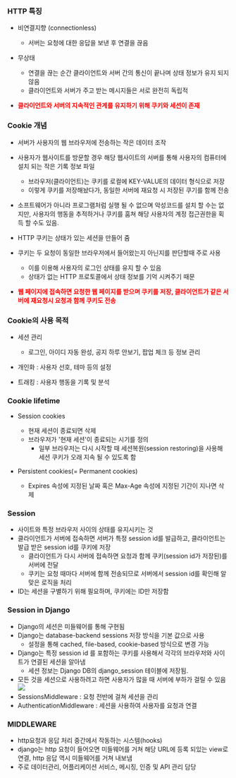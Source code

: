### HTTP 특징
* 비연결지향 (connectionless)
	- 서버는 요청에 대한 응답을 보낸 후 연결을 끊음
* 무상태
  - 연결을 끊는 순간 클라이언트와 서버 간의 통신이 끝나며 상태 정보가 유지 되지 않음
   - 클라이언트와 서버가 주고 받는 메시지들은 서로 완전히 독립적
  
* <strong><span style="color: red">클라이언트와 서버의 지속적인 관계를 유지하기 위해 쿠키와 세션이 존재</span></strong>


### Cookie 개념
* 서버가 사용자의 웹 브라우저에 전송하는 작은 데이터 조작
* 사용자가 웹사이트를 방문할 경우 해당 웹사이트의 서버를 통해 사용자의 컴퓨터에 설치 되는 작은 기록 정보 파일
  * 브라우저(클라이언트)는 쿠키를 로컬에 KEY-VALUE의 데이터 형식으로 저장
  * 이렇게 쿠키를 저장해놨다가, 동일한 서버에 재요청 시 저장된 쿠기를 함께 전송
  
* 소프트웨어가 아니라 프로그램처럼 실행 될 수 없으며 악성코드를 설치 할 수는 없지만, 사용자의 행동을 추적하거나 쿠키를 훔쳐 해당 사용자의 계정 접근권한을 획득 할 수도 있음.
* HTTP 쿠키는 상태가 있는 세션을 만들어 줌
* 쿠키는 두 요청이 동일한 브라우저에서 들어왔는지 아닌지를 판단할때 주로 사용
  *  이를 이용해 사용자의 로그인 상태를 유지 할 수 있음
  * 상태가 없는 HTTP 프로토콜에서 상태 정보를 기억 시켜주기 때문
* <strong><span style="color: red">웹 페이지에 접속하면 요청한 웹 페이지를 받으며 쿠키를 저장, 클라이언트가 같은 서버에 재요청시 요청과 함께 쿠키도 전송</span></strong>

### Cookie의 사용 목적
* 세션 관리
  * 로그인, 아이디 자동 완성, 공지 하루 안보기, 팝업 체크 등 정보 관리
  
* 개인화 : 사용자 선호, 테마 등의 설정
* 트래킹 : 사용자 행동을 기록 및 분석

### Cookie lifetime
* Session cookies
  * 현재 세션이 종료되면 삭제
  * 브라우저가 '현재 세션'이 종료되는 시기를 정의
    * 일부 브라우저는 다시 시작할 때 세션복원(session restoring)을 사용해 세션 쿠키가 오래 지속 될 수 있도록 함
  
* Persistent cookies(= Permanent cookies)
  * Expires 속성에 지정된 날짜 혹은 Max-Age 속성에 지정된 기간이 지나면 삭제

### Session
* 사이트와 특정 브라우저 사이의 상태를 유지시키는 것
* 클라이언트가 서버에 접속하면 서버가 특정 session id를 발급하고, 클라이언트는 발급 받은 session id를 쿠키에 저장
  * 클라이언트가 다시 서버에 접속하면 요청과 함께 쿠키(session id가 저장된)를 서버에 전달
  * 쿠키는 요청 때마다 서버에 함께 전송되므로 서버에서 session id를 확인해 알맞은 로직을 처리
* ID는 세션을 구별하기 위해 필요하며, 쿠키에는 ID만 저장함

### Session in Django
* Django의 세션은 미들웨어를 통해 구현됨
* Django는 database-backend sessions 저장 방식을 기본 값으로 사용
  * 설정을 통해 cached, file-based, cookie-based 방식으로 변경 가능
* Django는 특정 session id 를 포함하는 쿠키를 사용해서 각각의 브라우저와 사이트가 연결된 세션을 알아냄
  * 세션 정보는 Django DB의 django_session 테이블에 저장됨.
* 모든 것을 세션으로 사용하려고 하면 사용자가 많을 때 서버에 부하가 걸릴 수 있음
![](https://images.velog.io/images/jin0106/post/ab9e05ea-667f-4996-8a72-d61c0761c5b7/image.png)
* SessionsMiddleware : 요청 전반에 걸쳐 세션을 관리
* AuthenticationMiddleware : 세션을 사용하여 사용자를 요청과 연결

### MIDDLEWARE
* http요청과 응답 처리 중간에서 작동하는 시스템(hooks)
* django는 http 요청이 들어오면 미들웨어를 거쳐 해당 URL에 등록 되있는 view로 연결, http 응답 역시 미들웨어를 거쳐 내보냄
* 주로 데이터관리, 어플리케이션 서비스, 메시징, 인증 및 API 관리 담당
